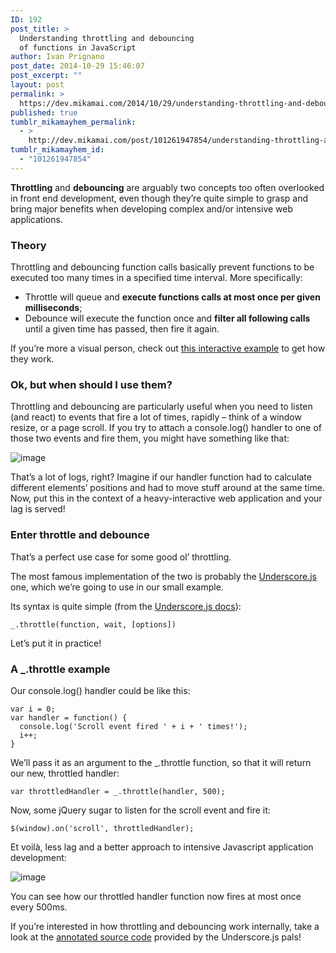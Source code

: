 ```yaml
---
ID: 192
post_title: >
  Understanding throttling and debouncing
  of functions in JavaScript
author: Ivan Prignano
post_date: 2014-10-29 15:46:07
post_excerpt: ""
layout: post
permalink: >
  https://dev.mikamai.com/2014/10/29/understanding-throttling-and-debouncing-of/
published: true
tumblr_mikamayhem_permalink:
  - >
    http://dev.mikamai.com/post/101261947854/understanding-throttling-and-debouncing-of
tumblr_mikamayhem_id:
  - "101261947854"
---
```

<p><strong>Throttling</strong> and <strong>debouncing</strong> are arguably two concepts too often overlooked in front end development, even though they&rsquo;re quite simple to grasp and bring major benefits when developing complex and/or intensive web applications.</p>
<h3>Theory</h3>
<p>Throttling and debouncing function calls basically prevent functions to be executed too many times in a specified time interval. More specifically:</p>
<ul><li><span>Throttle will queue and <strong>execute functions calls at most once per given milliseconds</strong>; </span></li>
<li><span>Debounce will execute the function once and <strong>filter all following calls</strong> until a given time has passed, then fire it again.</span></li>
</ul><p>If you&rsquo;re more a visual person, check out <a href="http://jsfiddle.net/amyseqmedia/dD99u/37/embedded/result/" target="_blank">this interactive example</a> to get how they work.</p>
<h3>Ok, but when should I use them?</h3>
<p>Throttling and debouncing are particularly useful when you need to listen (and react) to events that fire a lot of times, rapidly – think of a window resize, or a page scroll. If you try to attach a console.log() handler to one of those two events and fire them, you might have something like that:</p>
<p><img alt="image" src="http://68.media.tumblr.com/f184e376c8f58b2cef8301aeb47ccc76/tumblr_inline_ne62onUwQs1riz3e2.gif" /></p>

<p>That&rsquo;s a lot of logs, right? Imagine if our handler function had to calculate different elements&rsquo; positions and had to move stuff around at the same time. Now, put this in the context of a heavy-interactive web application and your lag is served!</p>
<h3>Enter throttle and debounce</h3>
<p>That&rsquo;s a perfect use case for some good ol&rsquo; throttling. </p>
<p>The most famous implementation of the two is probably the <a href="http://underscorejs.org/" target="_blank">Underscore.js</a> one, which we&rsquo;re going to use in our small example.</p>
<p>Its syntax is quite simple (from the <a href="http://underscorejs.org/#throttle" target="_blank">Underscore.js docs</a>): </p>
<pre><code>_.throttle(function, wait, [options])</code></pre>
<p>Let&rsquo;s put it in practice!</p>
<h3>A _.throttle example</h3>
<p>Our <span>console.log() </span>handler could be like this:</p>
<pre><code>var i = 0;
var handler = function() {
  console.log('Scroll event fired ' + i + ' times!');
  i++;
}</code></pre>
<p>We&rsquo;ll pass it as an argument to the _.throttle function, so that it will return our new, throttled handler: </p>
<pre><code>var throttledHandler = _.throttle(handler, 500);</code></pre>
<p>Now, some jQuery sugar to listen for the scroll event and fire it:</p>
<pre><code>$(window).on('scroll', throttledHandler);</code></pre>
<p>Et voilà, less lag and a better approach to intensive Javascript application development:</p>
<p><img alt="image" src="http://68.media.tumblr.com/0e7f2d45fed478d713a526b36e25ccc4/tumblr_inline_ne7pqyy8hc1riz3e2.gif" /></p>

<p>You can see how our throttled handler function now fires at most once every 500ms.</p>
<p>If you&rsquo;re interested in how throttling and debouncing work internally, take a look at the <a href="http://underscorejs.org/docs/underscore.html#section-70" target="_blank">annotated source code</a> provided by the Underscore.js pals!</p>